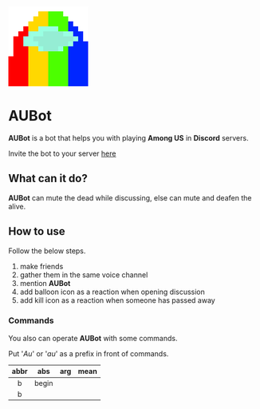 ![](icon.png)
# AUBot

**AUBot** is a bot that helps you with playing **Among US** in **Discord** servers.

Invite the bot to your server [here](https://discord.com/api/oauth2/authorize?client_id=865819939935748096&permissions=12582912&scope=bot)

## What can it do?
**AUBot** can mute the dead while discussing, else can mute and deafen the alive.

## How to use
Follow the below steps.
1. make friends
2. gather them in the same voice channel
3. mention **AUBot**
4. add balloon icon as a reaction when opening discussion
5. add kill icon as a reaction when someone has passed away

### Commands
You also can operate **AUBot** with some commands.

Put '*Au*' or '*au*' as a prefix in front of commands.

| abbr | abs | arg | mean |
| :-: | :-: | :-: | :-- |
| b | begin |  |
| b |  |  |
